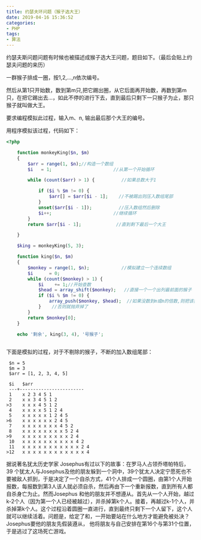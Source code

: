 ```yaml
---
title: 约瑟夫环问题（猴子选大王）
date: 2019-04-16 15:36:52
categories:
- PHP
tags: 
- 算法
---
```


约瑟夫斯问题问题有时候也被描述成猴子选大王问题，题目如下。（最后会贴上约瑟夫问题的来历）

一群猴子排成一圈，按1,2,…,n依次编号。

然后从第1只开始数，数到第m只,把它踢出圈，从它后面再开始数，再数到第m只，在把它踢出去…，如此不停的进行下去，直到最后只剩下一只猴子为止，那只猴子就叫做大王。

要求编程模拟此过程，输入m、n, 输出最后那个大王的编号。

用程序模拟该过程，代码如下：

``` php
<?php

    function monkeyKing($n, $m)
    {
        $arr = range(1, $n);//构造一个数组
        $i   = 1;                       //从第一个开始循环

        while (count($arr) > 1) {          //如果总数大于1

            if ($i % $m != 0) {
                $arr[] = $arr[$i - 1];    //不被踢出则压入数组尾部
            }
            unset($arr[$i - 1]);          //压入数组然后删除
            $i++;                       //继续循环
        }
        return $arr[$i - 1];             //直到剩下最后一个大王

    }

    $king = monkeyKing(5, 3);
```


``` php
    function king($n, $m)
    {
        $monkey = range(1, $n);            //模拟建立一个连续数组
        $i      = 0;
        while (count($monkey) > 1) {
            $i    += 1;//开始查数
            $head = array_shift($monkey);   //直接一个一个出列最前面的猴子
            if ($i % $m != 0) {
                array_push($monkey, $head);  //如果没数到m或m的倍数,则把该猴放回尾部去.
            }    //否则就抛弃掉了
        }
        return $monkey[0];
    }

    echo '剩余', king(3, 4), '号猴子';
    

```

下面是模拟的过程，对于不剔除的猴子，不断的加入数组尾部：

```
 $n = 5
 $m = 3
 $arr = [1, 2, 3, 4, 5]

 $i   $arr
 ---+------------------------
 1    x 2 3 4 5 1
 2    x x 3 4 5 1 2
>3    x x x 4 5 1 2
 4    x x x x 5 1 2 4
 5    x x x x x 1 2 4 5
>6    x x x x x x 2 4 5
 7    x x x x x x x 4 5 2
 8    x x x x x x x x 5 2 4
>9    x x x x x x x x x 2 4
 10   x x x x x x x x x x 4 2
 11   x x x x x x x x x x x 2 4
>12   x x x x x x x x x x x x 4
```

据说著名犹太历史学家 Josephus有过以下的故事：在罗马人占领乔塔帕特后，39 个犹太人与Josephus及他的朋友躲到一个洞中，39个犹太人决定宁愿死也不要被敌人抓到，于是决定了一个自杀方式，41个人排成一个圆圈，由第1个人开始报数，每报数到第3人该人就必须自杀，然后再由下一个重新报数，直到所有人都自杀身亡为止。然而Josephus 和他的朋友并不想遵从。首先从一个人开始，越过k-2个人（因为第一个人已经被越过），并杀掉第k个人。接着，再越过k-1个人，并杀掉第k个人。这个过程沿着圆圈一直进行，直到最终只剩下一个人留下，这个人就可以继续活着。问题是，给定了和，一开始要站在什么地方才能避免被处决？Josephus要他的朋友先假装遵从，
他将朋友与自己安排在第16个与第31个位置，于是逃过了这场死亡游戏。